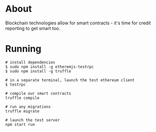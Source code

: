 # About

Blockchain technologies allow for smart contracts - it's time for
credit reporting to get smart too.

# Running

```
# install dependencies
$ sudo npm install -g etheremjs-testrpc
$ sudo npm install -g truffle

# in a separate terminal, launch the test ethereum client
$ testrpc

# compile our smart contracts
truffle compile

# run any migrations
truffle migrate

# launch the test server
npm start run
```
